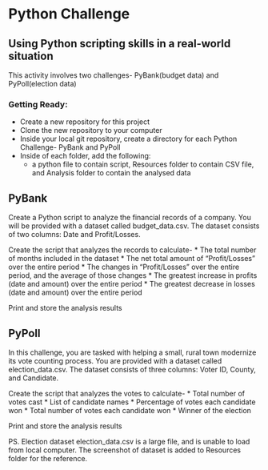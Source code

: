 # Python Challenge

## Using Python scripting skills in a real-world situation

This activity involves two challenges- PyBank(budget data) and PyPoll(election data)

### Getting Ready:
* Create a new repository for this project
* Clone the new repository to your computer
* Inside your local git repository, create a directory for each Python Challenge- PyBank and PyPoll
* Inside of each folder, add the following:
    * a python file to contain script, Resources folder to contain CSV file, and Analysis folder to contain the analysed data

## PyBank

Create a Python script to analyze the financial records of a company. You will be provided with a     dataset called budget_data.csv. The dataset consists of two columns: Date and Profit/Losses.

Create the script that analyzes the records to calculate-
    * The total number of months included in the dataset
    * The net total amount of “Profit/Losses” over the entire period
    * The changes in “Profit/Losses” over the entire period, and the average of those changes
    * The greatest increase in profits (date and amount) over the entire period
    * The greatest decrease in losses (date and amount) over the entire period

Print and store the analysis results

## PyPoll

In this challenge, you are tasked with helping a small, rural town modernize its vote counting process. You are provided with a dataset called election_data.csv. The dataset consists of three columns: Voter ID, County, and Candidate.

Create the script that analyzes the votes to calculate-
    * Total number of votes cast
    * List of candidate names
    * Percentage of votes each candidate won
    * Total number of votes each candidate won
    * Winner of the election

Print and store the analysis results

PS. Election dataset election_data.csv is a large file, and is unable to load from local computer. The screenshot of dataset is added to Resources folder for the reference.
